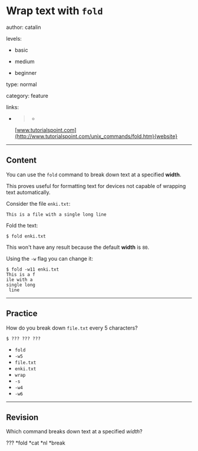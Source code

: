 # Wrap text with `fold`
author: catalin

levels:

  - basic

  - medium

  - beginner

type: normal

category: feature

links:

  - >-
    [www.tutorialspoint.com](http://www.tutorialspoint.com/unix_commands/fold.htm){website}

---
## Content

You can use the `fold` command to break down text at a specified **width**.

 This proves useful for formatting text for devices not capable of wrapping text automatically.

Consider the file `enki.txt`:
```
This is a file with a single long line
```

Fold the text:
```
$ fold enki.txt
```
This won't have any result because the default **width** is `80`.

Using the `-w` flag you can change it:
```
$ fold -w11 enki.txt
This is a f
ile with a
single long
 line
```

---
## Practice

How do you break down `file.txt` every 5 characters?
```
$ ??? ??? ???
```
* `fold`
* `-w5`
* `file.txt`
* `enki.txt`
* `wrap`
* `-s`
* `-w4`
* `-w6`

---
## Revision

Which command breaks down text at a specified *width*?

???
*fold
*cat
*nl
*break